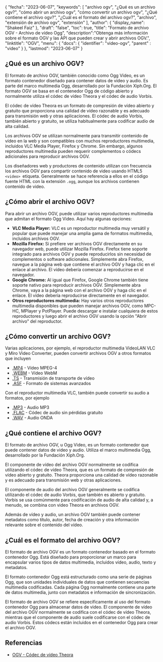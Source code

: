{
"fecha": "2023-06-07",
  "keywords": [
"archivo ogv",
"¿Qué es un archivo ogv?",
"cómo abrir un archivo ogv",
"cómo convertir un archivo ogv",
"¿Qué contiene el archivo ogv?",
"¿Cuál es el formato del archivo ogv?",
"archivo",
"extensión de archivo ogv",
"extensión"
],
  "author": {
"display_name": "Shakeel Faiz"
},
"draft": "false",
"toc": true,
"title": "Formato de archivo OGV - Archivo de vídeo Ogg",
  "description":"Obtenga más información sobre el formato OGV y las API que pueden crear y abrir archivos OGV.",
"linktitle": "OGV",
  "menu": {
    "docs": {
      "identifier": "video-ogv",
"parent" : "video"
}
},
"lastmod": "2023-06-07"
}

## ¿Qué es un archivo OGV?

El formato de archivo OGV, también conocido como Ogg Video, es un formato contenedor diseñado para contener datos de video y audio. Es parte del marco multimedia Ogg, desarrollado por la Fundación Xiph.Org. El formato OGV se basa en el contenedor Ogg de código abierto y normalmente utiliza el códec de vídeo Theora y el códec de audio Vorbis.

El códec de vídeo Theora es un formato de compresión de vídeo abierto y gratuito que proporciona una calidad de vídeo razonable y es adecuado para transmisión web y otras aplicaciones. El códec de audio Vorbis, también abierto y gratuito, se utiliza habitualmente para codificar audio de alta calidad.

Los archivos OGV se utilizan normalmente para transmitir contenido de vídeo en la web y son compatibles con muchos reproductores multimedia, incluidos VLC Media Player, Firefox y Chrome. Sin embargo, algunos reproductores multimedia pueden requerir complementos o códecs adicionales para reproducir archivos OGV.


Los diseñadores web y productores de contenido utilizan con frecuencia los archivos OGV para compartir contenido de video usando HTML5 `<video> `etiqueta. Generalmente se hace referencia a ellos en el código fuente HTML con la extensión `.ogg`, aunque los archivos contienen contenido de video.

## ¿Cómo abrir el archivo OGV?

Para abrir un archivo OGV, puede utilizar varios reproductores multimedia que admitan el formato Ogg Video. Aquí hay algunas opciones:

- **VLC Media Player:** VLC es un reproductor multimedia muy versátil y popular que puede manejar una amplia gama de formatos multimedia, incluidos archivos OGV.
- **Mozilla Firefox:** Si prefiere ver archivos OGV directamente en su navegador web, puede utilizar Mozilla Firefox. Firefox tiene soporte integrado para archivos OGV y puede reproducirlos sin necesidad de complementos o software adicionales. Simplemente abra Firefox, navegue a la página web que contiene el archivo OGV y haga clic en el enlace al archivo. El vídeo debería comenzar a reproducirse en el navegador.
- **Google Chrome:** Al igual que Firefox, Google Chrome también tiene soporte nativo para reproducir archivos OGV. Simplemente abra Chrome, vaya a la página web con el archivo OGV y haga clic en el enlace. El vídeo debería reproducirse directamente en el navegador.
- **Otros reproductores multimedia:** Hay varios otros reproductores multimedia disponibles que pueden manejar archivos OGV, como MPC-HC, MPlayer y PotPlayer. Puede descargar e instalar cualquiera de estos reproductores y luego abrir el archivo OGV usando la opción "Abrir archivo" del reproductor.

## ¿Cómo convertir un archivo OGV?

Varias aplicaciones, por ejemplo, el reproductor multimedia VideoLAN VLC y Miro Video Converter, pueden convertir archivos OGV a otros formatos que incluyen

- [.MP4](/es/video/mp4/) - Vídeo MPEG-4
- [.WEBM](/es/video/webm/) - Vídeo WebM
- [.TS](/es/video/ts/) - Transmisión de transporte de vídeo
- [.ASF](/es/video/asf/) - Formato de sistemas avanzados

Con el reproductor multimedia VLC, también puede convertir su audio a formatos, por ejemplo

- [.MP3](/es/audio/mp3/) - Audio MP3
- [.FLAC](/es/audio/flac/) - Códec de audio sin pérdidas gratuito
- [.WAV](/es/audio/wav/) - Audio ONDA

## ¿Qué contiene el archivo OGV?

El formato de archivo OGV, u Ogg Video, es un formato contenedor que puede contener datos de video y audio. Utiliza el marco multimedia Ogg, desarrollado por la Fundación Xiph.Org.

El componente de vídeo del archivo OGV normalmente se codifica utilizando el códec de vídeo Theora, que es un formato de compresión de vídeo abierto y gratuito. Theora proporciona una calidad de vídeo razonable y es adecuado para transmisión web y otras aplicaciones.

El componente de audio del archivo OGV generalmente se codifica utilizando el códec de audio Vorbis, que también es abierto y gratuito. Vorbis se usa comúnmente para codificación de audio de alta calidad y, a menudo, se combina con video Theora en archivos OGV.

Además de vídeo y audio, un archivo OGV también puede contener metadatos como título, autor, fecha de creación y otra información relevante sobre el contenido del vídeo.

## ¿Cuál es el formato del archivo OGV?

El formato de archivo OGV es un formato contenedor basado en el formato contenedor Ogg. Está diseñado para proporcionar un marco para encapsular varios tipos de datos multimedia, incluidos vídeo, audio, texto y metadatos.

El formato contenedor Ogg está estructurado como una serie de páginas Ogg, que son unidades individuales de datos que contienen secuencias multimedia codificadas. Cada página Ogg normalmente contiene una parte de datos multimedia, junto con metadatos e información de sincronización.

El formato de archivo OGV se refiere específicamente al uso del formato contenedor Ogg para almacenar datos de video. El componente de vídeo del archivo OGV normalmente se codifica con el códec de vídeo Theora, mientras que el componente de audio suele codificarse con el códec de audio Vorbis. Estos códecs están incluidos en el contenedor Ogg para crear el archivo OGV.

## Referencias
* [OGV - Códec de vídeo Theora](https://en.wikipedia.org/wiki/Theora)

